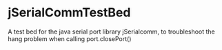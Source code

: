 # jSerialCommTestBed
A test bed for the java serial port library jSerialcomm, to troubleshoot the hang problem when calling port.closePort()
